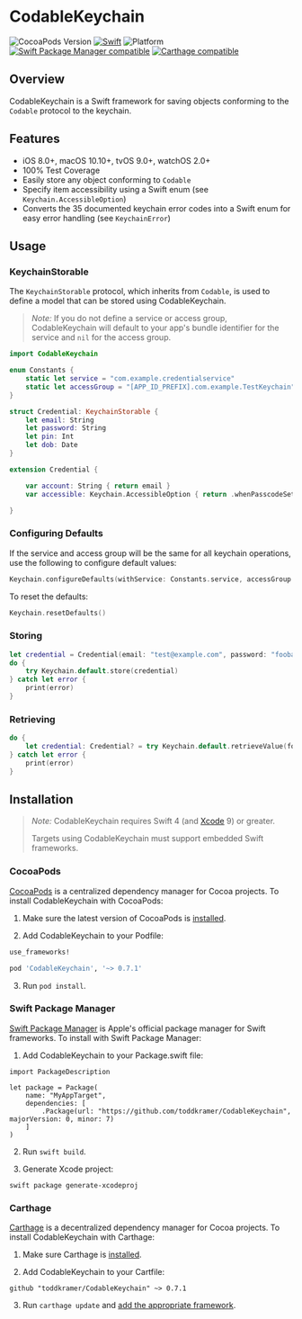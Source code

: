 # CodableKeychain

![CocoaPods Version](https://cocoapod-badges.herokuapp.com/v/CodableKeychain/badge.png) [![Swift](https://img.shields.io/badge/swift-4-orange.svg?style=flat)](https://developer.apple.com/swift/) ![Platform](https://cocoapod-badges.herokuapp.com/p/CodableKeychain/badge.png) [![Swift Package Manager compatible](https://img.shields.io/badge/SPM-compatible-4BC51D.svg?style=flat)](https://github.com/apple/swift-package-manager) [![Carthage compatible](https://img.shields.io/badge/Carthage-compatible-4BC51D.svg?style=flat)](https://github.com/Carthage/Carthage)

## Overview

CodableKeychain is a Swift framework for saving objects conforming to the `Codable` protocol to the keychain.

## Features

- iOS 8.0+, macOS 10.10+, tvOS 9.0+, watchOS 2.0+
- 100% Test Coverage
- Easily store any object conforming to `Codable`
- Specify item accessibility using a Swift enum (see `Keychain.AccessibleOption`)
- Converts the 35 documented keychain error codes into a Swift enum for easy error handling (see `KeychainError`)

## Usage

### KeychainStorable

The `KeychainStorable` protocol, which inherits from `Codable`, is used to define a model that can be stored using CodableKeychain.

> _Note:_ If you do not define a service or access group, CodableKeychain will default to your app's bundle identifier for the service and `nil` for the access group.

```swift
import CodableKeychain

enum Constants {
    static let service = "com.example.credentialservice"
    static let accessGroup = "[APP_ID_PREFIX].com.example.TestKeychain"
}

struct Credential: KeychainStorable {
    let email: String
    let password: String
    let pin: Int
    let dob: Date
}

extension Credential {

    var account: String { return email }
    var accessible: Keychain.AccessibleOption { return .whenPasscodeSetThisDeviceOnly }

}
```

### Configuring Defaults

If the service and access group will be the same for all keychain operations, use the following to configure default values:

```swift
Keychain.configureDefaults(withService: Constants.service, accessGroup: Constants.accessGroup)
```

To reset the defaults:

```swift
Keychain.resetDefaults()
```

### Storing

```swift
let credential = Credential(email: "test@example.com", password: "foobar", pin: 1234, dob: Date(timeIntervalSince1970: 100000))
do {
    try Keychain.default.store(credential)
} catch let error {
    print(error)
}
```

### Retrieving

```swift
do {
    let credential: Credential? = try Keychain.default.retrieveValue(forAccount: "test@example.com")
} catch let error {
    print(error)
}
```


## Installation

> _Note:_ CodableKeychain requires Swift 4 (and [Xcode][] 9) or greater.
>
> Targets using CodableKeychain must support embedded Swift frameworks.

[Xcode]: https://developer.apple.com/xcode/downloads/


### CocoaPods

[CocoaPods][] is a centralized dependency manager for Cocoa projects. To install
CodableKeychain with CocoaPods:

1. Make sure the latest version of CocoaPods is [installed](https://guides.cocoapods.org/using/getting-started.html#getting-started).


2. Add CodableKeychain to your Podfile:

``` ruby
use_frameworks!

pod 'CodableKeychain', '~> 0.7.1'
```

3. Run `pod install`.

[CocoaPods]: https://cocoapods.org


### Swift Package Manager

[Swift Package Manager](https://github.com/apple/swift-package-manager) is Apple's
official package manager for Swift frameworks. To install with Swift Package
Manager:

1. Add CodableKeychain to your Package.swift file:

```
import PackageDescription

let package = Package(
    name: "MyAppTarget",
    dependencies: [
        .Package(url: "https://github.com/toddkramer/CodableKeychain", majorVersion: 0, minor: 7)
    ]
)
```

2. Run `swift build`.

3. Generate Xcode project:

```
swift package generate-xcodeproj
```


### Carthage

[Carthage][] is a decentralized dependency manager for Cocoa projects. To
install CodableKeychain with Carthage:

1. Make sure Carthage is [installed][Carthage Installation].

2. Add CodableKeychain to your Cartfile:

```
github "toddkramer/CodableKeychain" ~> 0.7.1
```

3. Run `carthage update` and [add the appropriate framework][Carthage Usage].


[Carthage]: https://github.com/Carthage/Carthage
[Carthage Installation]: https://github.com/Carthage/Carthage#installing-carthage
[Carthage Usage]: https://github.com/Carthage/Carthage#adding-frameworks-to-an-application

